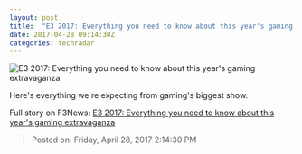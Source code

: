 ```yaml
---
layout: post
title:  "E3 2017: Everything you need to know about this year's gaming extravaganza"
date: 2017-04-28 09:14:30Z
categories: techradar
---
```


![E3 2017: Everything you need to know about this year's gaming extravaganza](http://cdn.mos.cms.futurecdn.net/1cfb2950a40a443ed483a92b259dfedd-1200-80.jpg)

Here's everything we're expecting from gaming's biggest show.


Full story on F3News: [E3 2017: Everything you need to know about this year's gaming extravaganza](http://www.f3nws.com/n/cKCnvH)

> Posted on: Friday, April 28, 2017 2:14:30 PM
